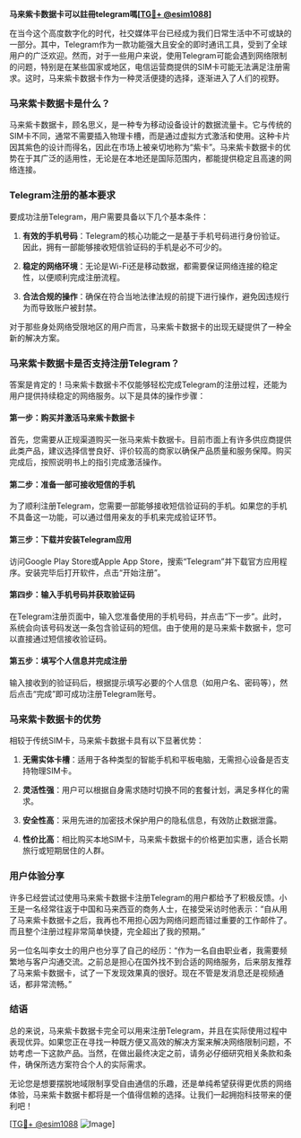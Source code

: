 **马来紫卡数据卡可以註冊telegram嗎[[TG💪+ @esim1088](https://t.me/s/esim1088)]**

在当今这个高度数字化的时代，社交媒体平台已经成为我们日常生活中不可或缺的一部分。其中，Telegram作为一款功能强大且安全的即时通讯工具，受到了全球用户的广泛欢迎。然而，对于一些用户来说，使用Telegram可能会遇到网络限制的问题，特别是在某些国家或地区，电信运营商提供的SIM卡可能无法满足注册需求。这时，马来紫卡数据卡作为一种灵活便捷的选择，逐渐进入了人们的视野。

### 马来紫卡数据卡是什么？

马来紫卡数据卡，顾名思义，是一种专为移动设备设计的数据流量卡。它与传统的SIM卡不同，通常不需要插入物理卡槽，而是通过虚拟方式激活和使用。这种卡片因其紫色的设计而得名，因此在市场上被亲切地称为“紫卡”。马来紫卡数据卡的优势在于其广泛的适用性，无论是在本地还是国际范围内，都能提供稳定且高速的网络连接。

### Telegram注册的基本要求

要成功注册Telegram，用户需要具备以下几个基本条件：

1. **有效的手机号码**：Telegram的核心功能之一是基于手机号码进行身份验证。因此，拥有一部能够接收短信验证码的手机是必不可少的。
   
2. **稳定的网络环境**：无论是Wi-Fi还是移动数据，都需要保证网络连接的稳定性，以便顺利完成注册流程。

3. **合法合规的操作**：确保在符合当地法律法规的前提下进行操作，避免因违规行为而导致账户被封禁。

对于那些身处网络受限地区的用户而言，马来紫卡数据卡的出现无疑提供了一种全新的解决方案。

### 马来紫卡数据卡是否支持注册Telegram？

答案是肯定的！马来紫卡数据卡不仅能够轻松完成Telegram的注册过程，还能为用户提供持续稳定的网络服务。以下是具体的操作步骤：

#### 第一步：购买并激活马来紫卡数据卡

首先，您需要从正规渠道购买一张马来紫卡数据卡。目前市面上有许多供应商提供此类产品，建议选择信誉良好、评价较高的商家以确保产品质量和服务保障。购买完成后，按照说明书上的指引完成激活操作。

#### 第二步：准备一部可接收短信的手机

为了顺利注册Telegram，您需要一部能够接收短信验证码的手机。如果您的手机不具备这一功能，可以通过借用亲友的手机来完成验证环节。

#### 第三步：下载并安装Telegram应用

访问Google Play Store或Apple App Store，搜索“Telegram”并下载官方应用程序。安装完毕后打开软件，点击“开始注册”。

#### 第四步：输入手机号码并获取验证码

在Telegram注册页面中，输入您准备使用的手机号码，并点击“下一步”。此时，系统会向该号码发送一条包含验证码的短信。由于使用的是马来紫卡数据卡，您可以直接通过短信接收验证码。

#### 第五步：填写个人信息并完成注册

输入接收到的验证码后，根据提示填写必要的个人信息（如用户名、密码等），然后点击“完成”即可成功注册Telegram账号。

### 马来紫卡数据卡的优势

相较于传统SIM卡，马来紫卡数据卡具有以下显著优势：

1. **无需实体卡槽**：适用于各种类型的智能手机和平板电脑，无需担心设备是否支持物理SIM卡。
   
2. **灵活性强**：用户可以根据自身需求随时切换不同的套餐计划，满足多样化的需求。

3. **安全性高**：采用先进的加密技术保护用户的隐私信息，有效防止数据泄露。

4. **性价比高**：相比购买本地SIM卡，马来紫卡数据卡的价格更加实惠，适合长期旅行或短期居住的人群。

### 用户体验分享

许多已经尝试过使用马来紫卡数据卡注册Telegram的用户都给予了积极反馈。小王是一名经常往返于中国和马来西亚的商务人士，在接受采访时他表示：“自从用了马来紫卡数据卡之后，我再也不用担心因为网络问题而错过重要的工作邮件了。而且整个注册过程非常简单快捷，完全超出了我的预期。”

另一位名叫李女士的用户也分享了自己的经历：“作为一名自由职业者，我需要频繁地与客户沟通交流。之前总是担心在国外找不到合适的网络服务，后来朋友推荐了马来紫卡数据卡，试了一下发现效果真的很好。现在不管是发消息还是视频通话，都非常流畅。”

### 结语

总的来说，马来紫卡数据卡完全可以用来注册Telegram，并且在实际使用过程中表现优异。如果您正在寻找一种既方便又高效的解决方案来解决网络限制问题，不妨考虑一下这款产品。当然，在做出最终决定之前，请务必仔细研究相关条款和条件，确保所选方案符合个人的实际需求。

无论您是想要摆脱地域限制享受自由通信的乐趣，还是单纯希望获得更优质的网络体验，马来紫卡数据卡都将是一个值得信赖的选择。让我们一起拥抱科技带来的便利吧！

[[TG💪+ @esim1088](https://t.me/s/esim1088) ![Image](https://i.postimg.cc/4NQfJmqS/Snipaste-2025-05-13-00-14-12.png)]